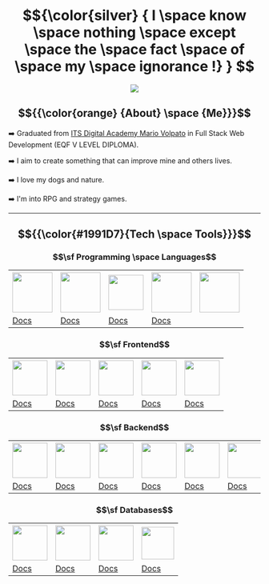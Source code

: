 # $${\color{silver}  { I \space know \space nothing \space except \space the \space fact \space of \space my \space ignorance !} } $$

<p align="center">
  <img src="https://64.media.tumblr.com/9a0b871fb2167a4cb290378340ca0fcf/c6d1989e69679318-a2/s400x600/d0b9e100cff357afd107ce9c2e62c28fa7e8b055.gif">
</p>

## $${{\color{orange} {About} \space {Me}}}$$ 

➡️ Graduated from [ITS Digital Academy Mario Volpato](https://itsdigitalacademy.com/) in Full Stack Web Development (EQF V LEVEL DIPLOMA).

➡️ I aim to create something that can improve mine and others lives.

➡️ I love my dogs and nature.

➡️ I'm into RPG and strategy games.

---


## $${{\color{#1991D7}{Tech \space Tools}}}$$

### $$\sf Programming \space Languages$$

<div align="center" >
  <table>
    <tr>
      <th><a href="https://devdocs.io/typescript/"/><img src="https://upload.wikimedia.org/wikipedia/commons/thumb/4/4c/Typescript_logo_2020.svg/1200px-Typescript_logo_2020.svg.png" height="80"></th>
      <th><a href="https://devdocs.io/javascript/"/><img src="https://upload.wikimedia.org/wikipedia/commons/thumb/6/6a/JavaScript-logo.png/600px-JavaScript-logo.png?20120221235433" height="80"></th>
      <th><a href="https://go.dev/"/>
        <img src="https://external-content.duckduckgo.com/iu/?u=https%3A%2F%2Fw7.pngwing.com%2Fpngs%2F566%2F160%2Fpng-transparent-golang-hd-logo.png&f=1&nofb=1&ipt=7af26bcdd9a40130a8497bc85cfa983b8ca090ba16d536a9ecb1e0279bbe5e62&ipo=images" height="70">
      </th>
      <th><a href="https://www.python.org/"/>
        <img src="https://external-content.duckduckgo.com/iu/?u=https%3A%2F%2Fbrandslogos.com%2Fwp-content%2Fuploads%2Fimages%2Flarge%2Fpython-logo.png&f=1&nofb=1&ipt=39cc16672c40162840da8dcd1c88800a75202c6cc67ab02865b303be27d85d58&ipo=images" 
          height="80"></th>
      <th><a href="https://www.java.com/"/><img src="https://www.svgrepo.com/show/184143/java.svg" height="80"></th>
    </tr>
    <tr>
      <td><a href="https://learn.microsoft.com/en-us/dotnet/csharp/"/>Docs</a></td>
      <td><a href="https://devdocs.io/javascript/"/>Docs</a></td>
      <td><a href="https://devdocs.io/typescript/"/>Docs</a></td>
      <td><a href="https://dev.java/learn/"/>Docs</a></td>
    </tr>
  </table>
</div>

### $$\sf Frontend$$

<div align="center">
  <table>
    <tr>
      <th><a href="https://nextjs.org/"><img src="https://cdn.worldvectorlogo.com/logos/next-js.svg" height="70"></th>
      <th><a href="https://react.dev/learn"><img src="https://1.bp.blogspot.com/-Nrp96mP5po4/X06uPUMN0rI/AAAAAAAAIHc/4DtHsbQ6NV884IYgWUlaZvPS3xcQM7ymACLcBGAsYHQ/s512/reactjs%2Blogo.png" height="70">
      <th><a href="https://vuejs.org/">
        <img src="https://external-content.duckduckgo.com/iu/?u=https%3A%2F%2Flogospng.org%2Fdownload%2Fvue.js%2Fvue-js-4096.png&f=1&nofb=1&ipt=70648c77d097833955240cf30342002d2113f50951fc92c9a9794467ad45699b&ipo=images" height="70">
      <th><a href="https://en.wikipedia.org/wiki/HTML">
        <img src="https://external-content.duckduckgo.com/iu/?u=https%3A%2F%2Flogos-download.com%2Fwp-content%2Fuploads%2F2017%2F07%2FHTML5_badge.png&f=1&nofb=1&ipt=e7bfba96ae51899026821e78b9e52a36f6477843784eede12df32f7697614170&ipo=images" height="70">
      <th><a href="https://en.wikipedia.org/wiki/CSS">
        <img src="https://external-content.duckduckgo.com/iu/?u=https%3A%2F%2Flogospng.org%2Fdownload%2Fcss-3%2Flogo-css-3-2048.png&f=1&nofb=1&ipt=6c36de23f8d3f57af8485b6ef5a6767cf3bb4f15cea952883e2903de2410eda1&ipo=images" height="70">
    </tr>
    <tr>
      <td><a href="https://nextjs.org/">Docs</a></td>
      <td><a href="https://react.dev/learn">Docs</a></td>
      <td><a href="https://vuejs.org/">Docs</a></td>
      <td><a href="https://en.wikipedia.org/wiki/HTML">Docs</a></td>
      <td><a href="https://en.wikipedia.org/wiki/CSS">Docs</a></td>
    </tr>
  </table>
</div>


### $$\sf Backend$$

<div align="center">
  <table>
    <tr>
      <th><a href="https://nodejs.org/en"/>
        <img src="https://external-content.duckduckgo.com/iu/?u=https%3A%2F%2Fimg1.pnghut.com%2F15%2F21%2F24%2FBM3MDgP44m%2Ftext-nodejs-javascript-sign-signage.jpg&f=1&nofb=1&ipt=b0b0805a1587ca36dd03df24b6e05736e591de1274ff6c6e9728fad851200345&ipo=images" height="70">
      </th>
      <th><a href="https://expressjs.com/"/>
        <img src="https://external-content.duckduckgo.com/iu/?u=https%3A%2F%2Fajeetchaulagain.com%2Fstatic%2F7cb4af597964b0911fe71cb2f8148d64%2F87351%2Fexpress-js.png&f=1&nofb=1&ipt=51a88425a825878bb88a21707236028fcd3843e15d224085fe89c46772e16a8e&ipo=images" height="70">
      </th>
      <th><a href="https://docs.nestjs.com"/>
        <img src="https://external-content.duckduckgo.com/iu/?u=https%3A%2F%2Ftl.vhv.rs%2Fdpng%2Fs%2F498-4989583_nestjs-logo-hd-png-download.png&f=1&nofb=1&ipt=999267bd49829f7a09d85043723699acaba29880e913128325a54f5e2f170d34&ipo=images" height="70">
      </th>
      <th><a href="https://go.dev/"/>
        <img src="https://external-content.duckduckgo.com/iu/?u=https%3A%2F%2Fw7.pngwing.com%2Fpngs%2F566%2F160%2Fpng-transparent-golang-hd-logo.png&f=1&nofb=1&ipt=7af26bcdd9a40130a8497bc85cfa983b8ca090ba16d536a9ecb1e0279bbe5e62&ipo=images" height="70">
      </th>
      <th><a href="https://flask.palletsprojects.com/en/stable/"/>
        <img src="https://external-content.duckduckgo.com/iu/?u=https%3A%2F%2Fimage.pngaaa.com%2F27%2F3594027-middle.png&f=1&nofb=1&ipt=a521aafd5a6bbb4cef19c749d21956a2989c2e0cb0e8ddb18d9e333bf13f26c8&ipo=images" height="70">
      </th>
      <th><a href="https://spring.io/"/>
        <img src="https://external-content.duckduckgo.com/iu/?u=https%3A%2F%2Fimage.pngaaa.com%2F500%2F2459500-middle.png&f=1&nofb=1&ipt=40466d886419195eee413bdc0cc7366fda2becd63425f64de46414ea316a06b3&ipo=images" height="70">
      </th>
    </tr>
    <tr>
      <td><a href="https://nodejs.org/en">Docs</a></td>
      <td><a href="https://expressjs.com/">Docs</a></td>
      <td><a href="https://docs.nestjs.com">Docs</a></td>
      <td><a href="https://go.dev/">Docs</a></td>
      <td><a href="https://flask.palletsprojects.com/en/stable/">Docs</a></td>
      <td><a href="https://spring.io/">Docs</a></td>
    </tr>
  </table>
</div>

### $$\sf Databases$$

<div align="center">
  <table>
    <tr>
      <th><a href="https://www.postgresql.org/docs/"><img src="https://cdn.icon-icons.com/icons2/2699/PNG/512/postgresql_src_logo_icon_170834.png" height="70"></th>
      <th><a href="https://www.mongodb.com/docs/"><img src="https://cdn.icon-icons.com/icons2/2415/PNG/512/mongodb_original_logo_icon_146424.png" height="70"></th>
      <th><a href="https://www.sqlite.org/">
        <img src="https://external-content.duckduckgo.com/iu/?u=https%3A%2F%2Flogospng.org%2Fwp-content%2Fuploads%2Fsqlite-768x432.png&f=1&nofb=1&ipt=9a708471ac88cf85a1c936b2b66d52e8acd384de8c02974216ba962d406c1862&ipo=images" height="70"></th>
      <th><a href="https://learn.microsoft.com/en-us/sql/sql-server/?view=sql-server-ver16"><img src="https://compassconsult.com/wp-content/uploads/2016/01/SQL-Server-logo.png" height="65"></th>
    </tr>
    <tr>
      <td><a href="https://www.postgresql.org/docs/">Docs</a></td>
      <td><a href="https://www.mongodb.com/docs/">Docs</a></td>
      <td><a href="https://www.sqlite.org/">Docs</a></td>
      <td><a href="https://learn.microsoft.com/en-us/sql/sql-server/?view=sql-server-ver16">Docs</a></td>
    </tr>
  </table>
</div>
